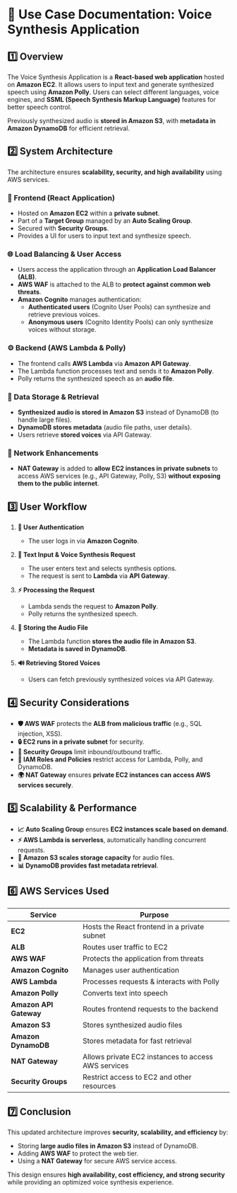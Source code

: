 # 📌 Use Case Documentation: Voice Synthesis Application

## 1️⃣ Overview
The Voice Synthesis Application is a **React-based web application** hosted on **Amazon EC2**. It allows users to input text and generate synthesized speech using **Amazon Polly**. Users can select different languages, voice engines, and **SSML (Speech Synthesis Markup Language)** features for better speech control.

Previously synthesized audio is **stored in Amazon S3**, with **metadata in Amazon DynamoDB** for efficient retrieval.

## 2️⃣ System Architecture
The architecture ensures **scalability, security, and high availability** using AWS services.

### **🎨 Frontend (React Application)**
- Hosted on **Amazon EC2** within a **private subnet**.
- Part of a **Target Group** managed by an **Auto Scaling Group**.
- Secured with **Security Groups**.
- Provides a UI for users to input text and synthesize speech.

### **🌐 Load Balancing & User Access**
- Users access the application through an **Application Load Balancer (ALB)**.
- **AWS WAF** is attached to the ALB to **protect against common web threats**.
- **Amazon Cognito** manages authentication:
  - **Authenticated users** (Cognito User Pools) can synthesize and retrieve previous voices.
  - **Anonymous users** (Cognito Identity Pools) can only synthesize voices without storage.

### **⚙ Backend (AWS Lambda & Polly)**
- The frontend calls **AWS Lambda** via **Amazon API Gateway**.
- The Lambda function processes text and sends it to **Amazon Polly**.
- Polly returns the synthesized speech as an **audio file**.

### **💾 Data Storage & Retrieval**
- **Synthesized audio is stored in Amazon S3** instead of DynamoDB (to handle large files).
- **DynamoDB stores metadata** (audio file paths, user details).
- Users retrieve **stored voices** via API Gateway.

### **🔗 Network Enhancements**
- **NAT Gateway** is added to **allow EC2 instances in private subnets** to access AWS services (e.g., API Gateway, Polly, S3) **without exposing them to the public internet**.

## 3️⃣ User Workflow
1. **🔐 User Authentication**  
   - The user logs in via **Amazon Cognito**.

2. **📝 Text Input & Voice Synthesis Request**  
   - The user enters text and selects synthesis options.
   - The request is sent to **Lambda** via **API Gateway**.

3. **⚡ Processing the Request**  
   - Lambda sends the request to **Amazon Polly**.
   - Polly returns the synthesized speech.

4. **📂 Storing the Audio File**  
   - The Lambda function **stores the audio file in Amazon S3**.
   - **Metadata is saved in DynamoDB**.

5. **🔊 Retrieving Stored Voices**  
   - Users can fetch previously synthesized voices via API Gateway.

## 4️⃣ Security Considerations
- **🛡 AWS WAF** protects the **ALB from malicious traffic** (e.g., SQL injection, XSS).
- **🔒 EC2 runs in a private subnet** for security.
- **🚪 Security Groups** limit inbound/outbound traffic.
- **🔑 IAM Roles and Policies** restrict access for Lambda, Polly, and DynamoDB.
- **🌍 NAT Gateway** ensures **private EC2 instances can access AWS services securely**.

## 5️⃣ Scalability & Performance
- **📈 Auto Scaling Group** ensures **EC2 instances scale based on demand**.
- **⚡ AWS Lambda is serverless**, automatically handling concurrent requests.
- **🎵 Amazon S3 scales storage capacity** for audio files.
- **📊 DynamoDB provides fast metadata retrieval**.

## 6️⃣ AWS Services Used

| Service              | Purpose                                      |
|----------------------|----------------------------------------------|
| **EC2**             | Hosts the React frontend in a private subnet |
| **ALB**             | Routes user traffic to EC2                   |
| **AWS WAF**         | Protects the application from threats        |
| **Amazon Cognito**  | Manages user authentication                  |
| **AWS Lambda**      | Processes requests & interacts with Polly    |
| **Amazon Polly**    | Converts text into speech                    |
| **Amazon API Gateway** | Routes frontend requests to the backend   |
| **Amazon S3**       | Stores synthesized audio files               |
| **Amazon DynamoDB** | Stores metadata for fast retrieval           |
| **NAT Gateway**     | Allows private EC2 instances to access AWS services |
| **Security Groups** | Restrict access to EC2 and other resources   |

## 7️⃣ Conclusion
This updated architecture improves **security, scalability, and efficiency** by:
- Storing **large audio files in Amazon S3** instead of DynamoDB.
- Adding **AWS WAF** to protect the web tier.
- Using a **NAT Gateway** for secure AWS service access.

This design ensures **high availability, cost efficiency, and strong security** while providing an optimized voice synthesis experience.

